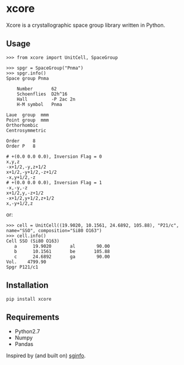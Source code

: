 # xcore
Xcore is a crystallographic space group library written in Python.

## Usage

    >>> from xcore import UnitCell, SpaceGroup
    
    >>> spgr = SpaceGroup("Pnma")
    >>> spgr.info()
    Space group Pnma

        Number       62
        Schoenflies  D2h^16
        Hall         -P 2ac 2n
        H-M symbol   Pnma

    Laue  group  mmm
    Point group  mmm
    Orthorhombic
    Centrosymmetric

    Order     8
    Order P   8

    # +(0.0 0.0 0.0), Inversion Flag = 0
    x,y,z
    -x+1/2,-y,z+1/2
    x+1/2,-y+1/2,-z+1/2
    -x,y+1/2,-z
    # +(0.0 0.0 0.0), Inversion Flag = 1
    -x,-y,-z
    x+1/2,y,-z+1/2
    -x+1/2,y+1/2,z+1/2
    x,-y+1/2,z
    
or:
    
    >>> cell = UnitCell((19.9020, 10.1561, 24.6892, 105.88), "P21/c", name="SSO", composition="Si80 O163")
    >>> cell.info()
    Cell SSO (Si80 O163)
       a      19.9020       al        90.00
       b      10.1561       be       105.88
       c      24.6892       ga        90.00
    Vol.    4799.90
    Spgr P121/c1


## Installation

    pip install xcore

## Requirements
    
 - Python2.7
 - Numpy
 - Pandas

Inspired by (and built on) [sginfo](http://cci.lbl.gov/sginfo/).